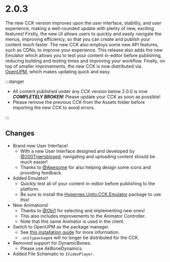 # 2.0.3

The new CCK version improves upon the user interface, stability, and user experience, making a well-rounded update with plenty of new, exciting features! Firstly, the new UI allows users to quickly and easily navigate the menus, improving efficiency, so that you can create and publish your content much faster. The new CCK also employs some new API features, such as CDNs, to improve your experience. This release also adds the new Emulator which allows you to test your content in-editor before publishing, reducing building and testing times and improving your workflow. Finally, on top of smaller improvements, the new CCK is now distributed via. [OpenUPM](https://openupm.com/), which makes updating quick and easy.

:::danger

+ All content published under any CCK version below 2.0.0 is now ***COMPLETELY BROKEN***! Please update your CCK as soon as possible!
+ Please remove the previous CCK from the Assets folder before importing the new CCK to avoid errors.

:::

## Changes

+ Brand new User Interface!
  + With a new User Interface designed and developed by [@200Tigersbloxed](https://play.hypernex.dev/dashboard?id=user_df9adfe6-f974-4b2c-a0b2-c574863c6fb6), navigating and uploading content should be much easier!
  + Thanks to [@Awesome](https://play.hypernex.dev/dashboard?id=user_0c4564e3-1028-4f2c-a04b-77f1a169b2ac) for also helping design some icons and providing feedback.
+ Added Emulator!
  + Quickly test all of your content in-editor before publishing to the platform.
  + Be sure to install the [Hypernex.Unity.CCK.Emulator](https://openupm.com/packages/dev.hypernex.cck.unity.emulator/) package to use this!
+ New Animations!
  + Thanks to [@Obi1](https://play.hypernex.dev/dashboard?id=user_ae911c77-8420-40ea-a2ff-05f5d3f13ca3) for selecting and implementing new ones!
  + This also includes improvements to the Animator Controller.
  + Note that this same Animator is used in the client.
+ Switch to OpenUPM as the package manager.
  + See [this installation guide](./../../nexadamy/intro/cck/index.md) for more information.
  + `.unitypackage`s will no longer be distributed for the CCK.
+ Removed support for DynamicBones.
  + Please use AkBoneDynamics.
+ Added File Schematic to `IVideoPlayer`.